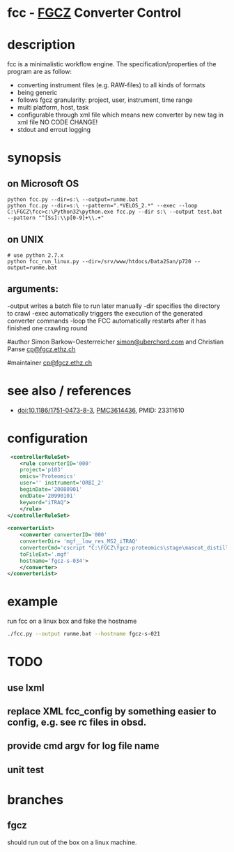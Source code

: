 # fcc - [FGCZ](http://www.fgcz.ethz.ch) Converter Control

# description
fcc is a minimalistic workflow engine.
The specification/properties of the program are as follow:
- converting instrument files (e.g. RAW-files) to all kinds of formats
- being generic
- follows fgcz granularity: project, user, instrument, time range
- multi platform, host, task
- configurable through xml file which means new converter by new tag in xml file NO CODE CHANGE!
- stdout and errout logging

# synopsis
## on Microsoft OS
```
python fcc.py --dir=s:\ --output=runme.bat
python fcc.py --dir=s:\ --pattern=".*VELOS_2.*" --exec --loop
C:\FGCZ\fcc>c:\Python32\python.exe fcc.py --dir s:\ --output test.bat --pattern "^[Ss]:\\p[0-9]+\\.+"
```

## on UNIX

```
# use python 2.7.x
python fcc_run_linux.py --dir=/srv/www/htdocs/Data2San/p720 --output=runme.bat
```
## arguments:
-output writes a batch file to run later manually
-dir specifies the directory to crawl
-exec automatically triggers the execution of the generated converter commands
-loop the FCC automatically restarts after it has finished one crawling round

#author
Simon Barkow-Oesterreicher <simon@uberchord.com> and Christian Panse <cp@fgcz.ethz.ch>
    
#maintainer
<cp@fgcz.ethz.ch>

# see also / references
- [doi:10.1186/1751-0473-8-3](http://www.scfbm.org/content/8/1/3/abstract), [PMC3614436](http://www.ncbi.nlm.nih.gov/pmc/articles/PMC3614436/),
PMID: 23311610

# configuration

```xml
 <controllerRuleSet>
    <rule converterID='000' 
    project='p103' 
    omics='Proteomics' 
    user='' instrument='ORBI_2' 
    beginDate='20080901' 
    endDate='20990101' 
    keyword="iTRAQ">
    </rule>
</controllerRuleSet>
    
<converterList>
    <converter converterID='000' 
    converterDir= 'mgf__low_res_MS2_iTRAQ' 
    converterCmd='cscript "C:\FGCZ\fgcz-proteomics\stage\mascot_distiller\fgczRaw2Mgf.vbs"'         converterOptions='"C:\FGCZ\fgcz-proteomics\stage\generalRawFileConverterRobot\MascotDistillerOPTs\Orbitrap_low_res_MS2_iTRAQ.opt"' 
    toFileExt='.mgf' 
    hostname='fgcz-s-034'> 
    </converter>
</converterList>
```
    
# example

run fcc on a linux box and fake the hostname
```bash
./fcc.py --output runme.bat --hostname fgcz-s-021
```

# TODO

## use lxml 
## replace XML fcc_config by something easier to config, e.g. see rc files in obsd.
## provide cmd argv for log file name
## unit test


# branches
## fgcz

should run out of the box on a linux machine.
